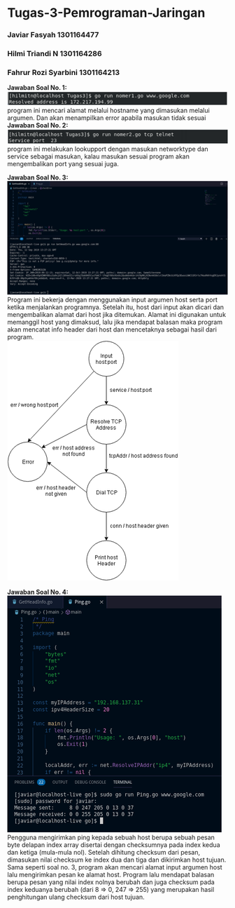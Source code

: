 # Tugas-3-Pemrograman-Jaringan
### Javiar Fasyah         1301164477
### Hilmi Triandi N		    1301164286
### Fahrur Rozi Syarbini	1301164213  

**Jawaban Soal No. 1:**  
![1_screenshot.PNG](/screenshot%20n%20fsm/1_screenshot.PNG)  
program ini mencari alamat melalui hostname yang dimasukan melalui argumen. Dan akan menampilkan error apabila masukan tidak sesuai  
**Jawaban Soal No. 2:**  
![2_screenshot.png](/screenshot%20n%20fsm/2_screenshot.png)  
program ini melakukan lookupport dengan masukan networktype dan service sebagai masukan, kalau masukan sesuai program akan mengembalikan port yang sesuai juga.  

**Jawaban Soal No. 3:**  
![3_screenshot.png](/screenshot%20n%20fsm/3_screenshot.png)  
Program ini bekerja dengan menggunakan input argumen host serta port ketika menjalankan programnya. Setelah itu, host dari input akan dicari dan mengembalikan alamat dari host jika ditemukan. Alamat ini digunakan untuk memanggil host yang dimaksud, lalu jika mendapat balasan maka program akan mencatat info header dari host dan mencetaknya sebagai hasil dari program.  
![3_fsm.png](/screenshot%20n%20fsm/3_fsm.png)  

**Jawaban Soal No. 4:**  
![4_screenshot.png](/screenshot%20n%20fsm/4_screenshot.png)  
Pengguna mengirimkan ping kepada sebuah host berupa sebuah pesan byte delapan index array disertai dengan checksumnya pada index kedua dan ketiga (mula-mula nol). Setelah dihitung checksum dari pesan, dimasukan nilai checksum ke index dua dan tiga dan dikirimkan host tujuan. Sama seperti soal no. 3, program akan mencari alamat input argumen host lalu mengirimkan pesan ke alamat host. Program lalu mendapat balasan berupa pesan yang nilai index nolnya berubah dan juga checksum pada index keduanya berubah (dari 8 => 0, 247 => 255) yang merupakan hasil penghitungan ulang checksum dari host tujuan.

